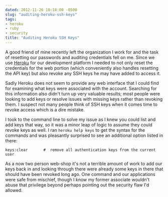 ```yaml
---
dated: 2012-11-26 10:18:00 -0500
slug: "auditing-heroku-ssh-keys"
tags:
- heroku
- ruby
- security
title: "Auditing Heroku SSH Keys"
---
```


A good friend of mine recently left the organization I work for and the task of
resetting our passwords and auditing credentials fell on me. Since we use
[Heroku](https://www.heroku.com/) for our development platform I needed to not
only reset the credentials for the web portion (which conveniently also handles
resetting the API key) but also revoke any SSH keys he may have added to access
it.

Sadly Heroku does not seem to provide any web interface that I could find for
examining what keys were associated with the account. Searching for this
information also didn't turn up very valuable results; most people were looking
to add keys or resolve issues with missing keys rather than revoking them. I
suspect not many people think of SSH keys when it comes time to revoke access
which is a dire mistake.

I took to the command line to solve my issue as I knew you could list and add
keys that way, so it was a minor leap of logic to assume they could revoke keys
as well. I ran `heroku help keys` to get the syntax for the commands and was
pleasantly surprised to see an additional option listed in there:

```
keys:clear       #  remove all authentication keys from the current user
```

As a now two person web-shop it's not a terrible amount of work to add our keys
back in and looking through there were already some keys in there that should
have been revoked long ago. One command and our applications were safe from
mischief, though I know my former associate wouldn't abuse that privilege
beyond perhaps pointing out the security flaw I'd allowed.
